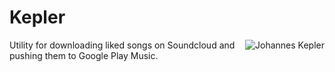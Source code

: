 # Kepler 
<img src="http://i.imgur.com/73hIEu5.png" align='right' alt="Johannes Kepler">
Utility for downloading liked songs on Soundcloud and pushing them to Google Play Music.